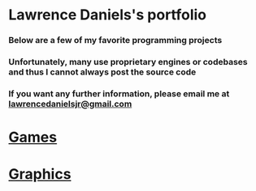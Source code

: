 # Lawrence Daniels's portfolio
### Below are a few of my favorite programming projects
### Unfortunately, many use proprietary engines or codebases and thus I cannot always post the source code 
### If you want any further information, please email me at lawrencedanielsjr@gmail.com

# [Games](https://lwdaniels.github.io/games/)

# [Graphics](https://lwdaniels.github.io/graphics/)

<!-- # Other -->
